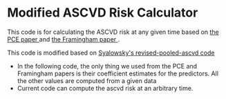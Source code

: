 # Modified ASCVD Risk Calculator
This code is for calculating the ASCVD risk at any given time based on <a href='https://www.ahajournals.org/doi/full/10.1161/01.cir.0000437741.48606.98'> the PCE paper <a> and <a href='https://www.ahajournals.org/doi/10.1161/circulationaha.107.699579'> the Framingham paper <a>. 
  
This code is modified based on <a href= 'https://github.com/syadlowsky/revised-pooled-ascvd/blob/master/original_model.R'> Syalowsky's revised-pooled-ascvd code </a>

- In the following code, the only thing we used from the PCE and Framingham papers is their coefficient estimates for the predictors. All the other values are computed from a given data
- Current code can compute the ascvd risk at an arbitrary time.
